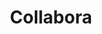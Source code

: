 ---
title: "Collabora"
link: https://www.collabora.com/
logo: collabora.png

# Events sponsored denoted by `<hackday>` and sponsorship amount/resource
events:
  09-cardiff: "£150"
---
